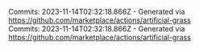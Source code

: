 Commits: 2023-11-14T02:32:18.866Z - Generated via https://github.com/marketplace/actions/artificial-grass
<br>
Commits: 2023-11-14T02:32:18.866Z - Generated via https://github.com/marketplace/actions/artificial-grass
<br>
